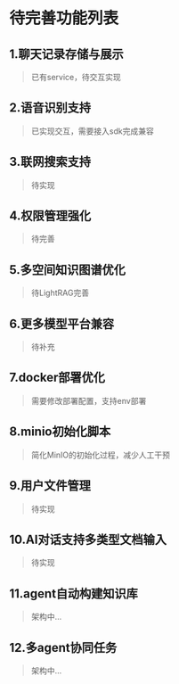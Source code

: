# 待完善功能列表

## 1.聊天记录存储与展示
> 已有service，待交互实现

## 2.语音识别支持
> 已实现交互，需要接入sdk完成兼容

## 3.联网搜索支持
> 待实现

## 4.权限管理强化
> 待完善

## 5.多空间知识图谱优化
> 待LightRAG完善

## 6.更多模型平台兼容
> 待补充

## 7.docker部署优化
> 需要修改部署配置，支持env部署

## 8.minio初始化脚本
> 简化MinIO的初始化过程，减少人工干预

## 9.用户文件管理
> 待实现

## 10.AI对话支持多类型文档输入
> 待实现

## 11.agent自动构建知识库
> 架构中...

## 12.多agent协同任务
> 架构中...

